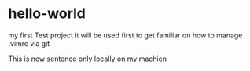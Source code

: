 # hello-world
my first Test project
it will be used first to get familiar on how to manage .vimrc via git

This is new sentence only locally on my machien


